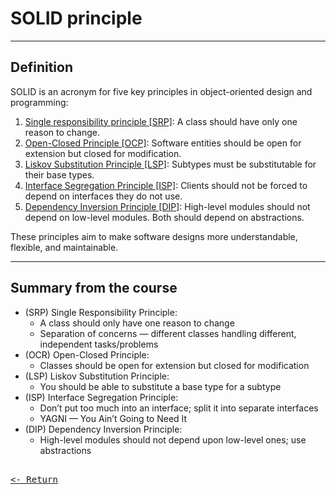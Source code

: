 # SOLID principle

---

## Definition

SOLID is an acronym for five key principles in object-oriented design and programming:

1. [Single responsibility principle [SRP]](SRP.md): A class should have only one reason to change.
2. [Open-Closed Principle [OCP]](OCP.md): Software entities should be open for extension but closed for modification.
3. [Liskov Substitution Principle [LSP]](LSP.md): Subtypes must be substitutable for their base types.
4. [Interface Segregation Principle [ISP]](ISP.md): Clients should not be forced to depend on interfaces they do not use.
5. [Dependency Inversion Principle [DIP]](DIP.md): High-level modules should not depend on low-level modules. Both should depend on abstractions.

These principles aim to make software designs more understandable, flexible, and maintainable.

---

## Summary from the course

- (SRP) Single Responsibility Principle:
  - A class should only have one reason to change
  - Separation of concerns — different classes handling different, independent tasks/problems
- (OCR) Open-Closed Principle:
  - Classes should be open for extension but closed for modification
- (LSP) Liskov Substitution Principle:
  - You should be able to substitute a base type for a subtype
- (ISP) Interface Segregation Principle:
  - Don’t put too much into an interface; split it into separate interfaces
  - YAGNI — You Ain’t Going to Need It
- (DIP) Dependency Inversion Principle:
  - High-level modules should not depend upon low-level ones; use abstractions

[<kbd><br><- Return<br></kbd>](../README.md)
